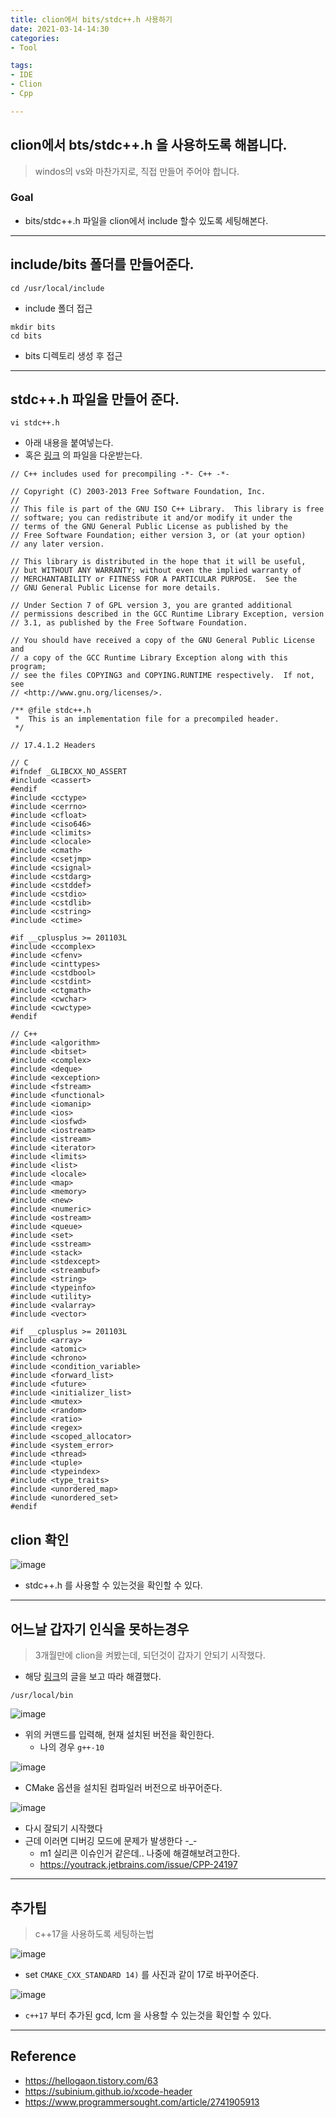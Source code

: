 ```yaml
---
title: clion에서 bits/stdc++.h 사용하기
date: 2021-03-14-14:30
categories:
- Tool

tags:
- IDE
- Clion
- Cpp

---
```


## clion에서 bts/stdc++.h 을 사용하도록 해봅니다.
> windos의 vs와 마찬가지로, 직접 만들어 주어야 합니다.


### Goal
- bits/stdc++.h 파일을 clion에서 include 할수 있도록 세팅해본다.

---

## include/bits 폴더를 만들어준다.

```
cd /usr/local/include
```

- include 폴더 접근

```
mkdir bits
cd bits
```

- bits 디렉토리 생성 후 접근

---

## stdc++.h 파일을 만들어 준다.
```
vi stdc++.h
```

- 아래 내용을 붙여넣는다.
- 혹은 [링크](https://github.com/tekfyl/bits-stdc-.h-for-mac/blob/master/stdc%2B%2B.h) 의 파일을 다운받는다.

```
// C++ includes used for precompiling -*- C++ -*-

// Copyright (C) 2003-2013 Free Software Foundation, Inc.
//
// This file is part of the GNU ISO C++ Library.  This library is free
// software; you can redistribute it and/or modify it under the
// terms of the GNU General Public License as published by the
// Free Software Foundation; either version 3, or (at your option)
// any later version.

// This library is distributed in the hope that it will be useful,
// but WITHOUT ANY WARRANTY; without even the implied warranty of
// MERCHANTABILITY or FITNESS FOR A PARTICULAR PURPOSE.  See the
// GNU General Public License for more details.

// Under Section 7 of GPL version 3, you are granted additional
// permissions described in the GCC Runtime Library Exception, version
// 3.1, as published by the Free Software Foundation.

// You should have received a copy of the GNU General Public License and
// a copy of the GCC Runtime Library Exception along with this program;
// see the files COPYING3 and COPYING.RUNTIME respectively.  If not, see
// <http://www.gnu.org/licenses/>.

/** @file stdc++.h
 *  This is an implementation file for a precompiled header.
 */

// 17.4.1.2 Headers

// C
#ifndef _GLIBCXX_NO_ASSERT
#include <cassert>
#endif
#include <cctype>
#include <cerrno>
#include <cfloat>
#include <ciso646>
#include <climits>
#include <clocale>
#include <cmath>
#include <csetjmp>
#include <csignal>
#include <cstdarg>
#include <cstddef>
#include <cstdio>
#include <cstdlib>
#include <cstring>
#include <ctime>

#if __cplusplus >= 201103L
#include <ccomplex>
#include <cfenv>
#include <cinttypes>
#include <cstdbool>
#include <cstdint>
#include <ctgmath>
#include <cwchar>
#include <cwctype>
#endif

// C++
#include <algorithm>
#include <bitset>
#include <complex>
#include <deque>
#include <exception>
#include <fstream>
#include <functional>
#include <iomanip>
#include <ios>
#include <iosfwd>
#include <iostream>
#include <istream>
#include <iterator>
#include <limits>
#include <list>
#include <locale>
#include <map>
#include <memory>
#include <new>
#include <numeric>
#include <ostream>
#include <queue>
#include <set>
#include <sstream>
#include <stack>
#include <stdexcept>
#include <streambuf>
#include <string>
#include <typeinfo>
#include <utility>
#include <valarray>
#include <vector>

#if __cplusplus >= 201103L
#include <array>
#include <atomic>
#include <chrono>
#include <condition_variable>
#include <forward_list>
#include <future>
#include <initializer_list>
#include <mutex>
#include <random>
#include <ratio>
#include <regex>
#include <scoped_allocator>
#include <system_error>
#include <thread>
#include <tuple>
#include <typeindex>
#include <type_traits>
#include <unordered_map>
#include <unordered_set>
#endif
```

## clion 확인

![image](https://user-images.githubusercontent.com/43930419/111025177-dfe64a80-8425-11eb-9961-844b5e3dd997.png)


- stdc++.h 를 사용할 수 있는것을 확인할 수 있다.


---

## 어느날 갑자기 인식을 못하는경우

> 3개월만에 clion을 켜봤는데, 되던것이 갑자기 안되기 시작했다.

- 해당 [링크](https://www.programmersought.com/article/2741905913/)의 글을 보고 따라 해결했다.


```console
/usr/local/bin
```

![image](https://user-images.githubusercontent.com/43930419/121769531-18213480-cb9f-11eb-8b4f-a966eb894fd5.png)

- 위의 커맨드를 입력해, 현재 설치된 버전을 확인한다.
  - 나의 경우 `g++-10`

![image](https://user-images.githubusercontent.com/43930419/121769569-469f0f80-cb9f-11eb-96f2-7084782491d1.png)

- CMake 옵션을 설치된 컴파일러 버전으로 바꾸어준다.

![image](https://user-images.githubusercontent.com/43930419/121769617-941b7c80-cb9f-11eb-83cc-79e092657ada.png)

- 다시 잘되기 시작했다 
- 근데 이러면 디버깅 모드에 문제가 발생한다 -_-
  - m1 실리콘 이슈인거 같은데.. 나중에 해결해보려고한다.
  - https://youtrack.jetbrains.com/issue/CPP-24197


---

## 추가팁
> c++17을 사용하도록 세팅하는법

![image](https://user-images.githubusercontent.com/43930419/111058623-1f1ea500-84d3-11eb-9485-91d24f80aee8.png)

- set `CMAKE_CXX_STANDARD 14)` 를 사진과 같이 17로 바꾸어준다.

![image](https://user-images.githubusercontent.com/43930419/111058690-62791380-84d3-11eb-8518-c7c9534b296e.png)

- `c++17` 부터 추가된 gcd, lcm 을 사용할 수 있는것을 확인할 수 있다.


---

## Reference
- https://hellogaon.tistory.com/63
- https://subinium.github.io/xcode-header
- https://www.programmersought.com/article/2741905913